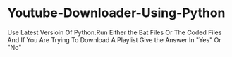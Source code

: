 # Youtube-Downloader-Using-Python
Use Latest Versioin Of Python.Run Either the Bat Files Or The Coded Files And If You Are Trying To Download A Playlist Give the Answer In "Yes" Or "No"
